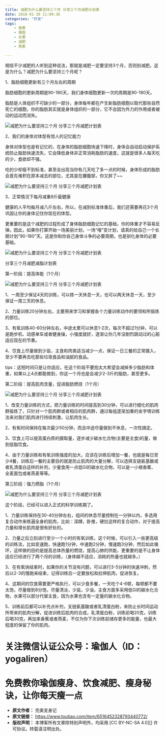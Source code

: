 ```yaml
---
title: 减肥为什么要坚持三个月 分享三个月减肥计划表
date: 2018-01-30 11:09:36
categories: "开发"
tags:
	- 香蕉
	- 慢跑
	- 水果
	- 减肥
	- 燕麦

---
```


相信不少减肥的人听到这种说法，那就是减肥一定要坚持3个月，否则别减肥。这是为什么？减肥为什么要坚持三个月呢？

1、脂肪细胞更新有三个月左右的周期

脂肪细胞的更新周期是90-180天，我们身体细胞更新一次的周期是90-180天。

脂肪是人体组织不可缺少的一部分，身体每年都在产生新脂肪细胞以取代那些自然死亡的细胞，你的脂肪其实就是身体组织的一部分，它不会因为外力的作用或者被动的运动而消失。

![减肥为什么要坚持三个月 分享三个月减肥计划表][5b5a0005c39d4362b804]

2、我们的身体对体型有惊人的记忆能力

身体对体型也是有记忆的，在身体的脂肪细胞快速下降时，身体会自动启动保护系统防止脂肪快速流失，它会降低身体非正常消耗脂肪的速度，这就是很多人每天吃的少，食欲却不强。

吃的少却瘦不到标准，甚至会出现当你有几天吃了多一点的时候，身体形成的脂肪会首先堆积在原本减去的部位，尤其是在腰腹部，你又胖了~~

![减肥为什么要坚持三个月 分享三个月减肥计划表][5b5c00054648739a3f04]

3、正常情况下每月减重8斤最健康

健康的人平均每月减八斤左右，所以，在减到标准体重后，我们还需要再花3个月巩固让你的身体记住你现在的体型。

更重要的是这个减肥的过程形成了身体脂肪细胞记忆的基础，你的体重才不容易反弹。因此，如果你打算开始一场美丽计划，一场“嗖”变计划，请真的给自己一个长期计划“90-180”天。这是你和你自己身体斗争的必要周期，也是驯化身体的必要基础。

![减肥为什么要坚持三个月 分享三个月减肥计划表][5e710004757dd92c3716]

分享三个月减肥减脂计划表

第一阶段：提高体能（1个月）

![减肥为什么要坚持三个月 分享三个月减肥计划表][5b5b0005a087b0758885]

1、一周至少保证4天的训练，可以练一天休息一天，也可以两天休息一天，至少保证一周三天的休息。

2、力量训练20分钟左右，主要用来学习和掌握各个力量训练动作的要领和所锻炼的部位。

3、有氧训练40-60分钟左右，中途太累可以休息1-2次，每次不超过1分钟，可以是跑步机、动感单车或者健身操，小强度就好，逐渐让你几年没剧烈跳动过的心脏适应现在的节奏。

4、饮食上尽量做到少盐，主食和肉类适当减少一点，保证一日三餐的正常摄入，至少不要再去吃那些垃圾食品和油腻的食品。

tips：这短时间只是让你适应，在这个阶段不要抱太大希望会减掉多少脂肪和体重，如果以上4点都能做到，你这一个月也是会减少2-3斤的脂肪，甚至更多。

第二阶段：提高肌肉含量，促进脂肪燃烧（1个月）

![减肥为什么要坚持三个月 分享三个月减肥计划表][5e6f0003a8e07443701a]

1、改变力量训练的方式，把力量训练的时间提高到30分钟，可以进行细化的肌肉群锻炼了，只针对一个肌肉群或者相应的肌肉群，通过每组逐渐加重的金字塔训练法来对我们肌肉进行持续刺激，让肌肉生长。

2、有氧时间保持在每次最少50分钟，而且中途尽量做到不休息，一次性搞定。

3、饮食上可以提高蛋白质的摄取量，逐步减少碳水化合物(主要是主食)的量，做到低脂饮食。

4、由于力量训练和有氧训练强度的加大，应该在训练后增加一餐，也就是每日至少4餐，训练后一餐的主要目的就是防止肌肉的大量分解，可以选择支链氨基酸或者乳清蛋白这样的补剂，少量食用一点低GI的碳水化合物，可以是一小根香蕉、全麦面包或者燕麦等等。

第三阶段：强力燃脂（1个月）

![减肥为什么要坚持三个月 分享三个月减肥计划表][5b590005d581c60b9ced]

这个阶段，已经可以进入正式的科学训练期了。

1、力量训练保持在30-40分钟左右，组间的休息尽量控制在一分钟以内，多选用复合动作来练遍全身的肌肉，比如：深蹲，卧推，硬拉这样的复合动作，对于提高力量和增长肌肉是很有好处的。

2、力量之后立刻进行至少一个小时的有氧训练，这个时候，可以引入一些更高级的训练法，比如变速跑，快速跑1分钟，中速跑2分钟，慢速跑3分钟，然后如此循环，这样做的目的是提高总体热量的燃烧，提高心肺的供能，更重要的是不让身体适应已经进行了两个月的训练，（身体越不适应，消耗的热量也就越多。）

3、在有氧快结束时，如果你的关节没有问题，可以进行3-5分钟的快速冲刺，然后以2-3的慢跑来结束，记得训练后一定要放松和拉伸肌肉，促进恢复。

4、这期间的饮食需要更严格执行，可以少食多餐，一天吃个4-6顿，每顿都不要太饱，尽量做到8分饱，尽量清淡，少盐，少油，主食方面多采用低GI的碳水化合物，水果可以部分代替主食，因为水果也含有一定量的碳水化合物。

5、训练前后都可以补充点补剂，支链氨基酸或者乳清蛋白粉，来防止长时间运动所带来的肌肉分解，促进训练后肌肉的合成，乳清蛋白粉，训练前喝20克，训练后喝30克，再加来香蕉或者燕麦，不仅为你下次训练前储存更多的能量，也最大程度的保留了你的肌肉。

# 关注微信认证公众号：瑜伽人（ID：yogaliren） #

# 免费教你瑜伽瘦身、饮食减肥、瘦身秘诀，让你每天瘦一点 #


[5b5a0005c39d4362b804]: http://p9.pstatp.com/large/5b5a0005c39d4362b804
[5b5c00054648739a3f04]: http://p3.pstatp.com/large/5b5c00054648739a3f04
[5e710004757dd92c3716]: http://p3.pstatp.com/large/5e710004757dd92c3716
[5b5b0005a087b0758885]: http://p1.pstatp.com/large/5b5b0005a087b0758885
[5e6f0003a8e07443701a]: http://p3.pstatp.com/large/5e6f0003a8e07443701a
[5b590005d581c60b9ced]: http://p3.pstatp.com/large/5b590005d581c60b9ced
 *  **原文作者：** 完美变身记
 *  **原文链接：** https://www.toutiao.com/item/6516452328793440772/
 *  **版权声明：** 本博客所有文章除特别声明外，均采用 [CC BY-NC-SA 4.0][] 许可协议。转载请注明出处。